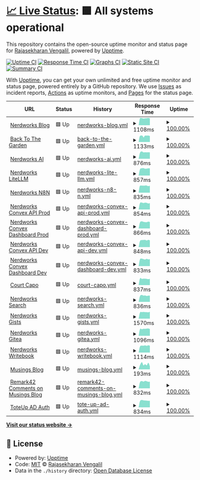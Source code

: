 # [📈 Live Status](https://gh.nerdworks.dev): <!--live status--> **🟩 All systems operational**

This repository contains the open-source uptime monitor and status page for [Rajasekharan Vengalil](https://blogorama.nerdworks.in/), powered by [Upptime](https://github.com/upptime/upptime).

[![Uptime CI](https://github.com/avranju/upptime/workflows/Uptime%20CI/badge.svg)](https://github.com/avranju/upptime/actions?query=workflow%3A%22Uptime+CI%22)
[![Response Time CI](https://github.com/avranju/upptime/workflows/Response%20Time%20CI/badge.svg)](https://github.com/avranju/upptime/actions?query=workflow%3A%22Response+Time+CI%22)
[![Graphs CI](https://github.com/avranju/upptime/workflows/Graphs%20CI/badge.svg)](https://github.com/avranju/upptime/actions?query=workflow%3A%22Graphs+CI%22)
[![Static Site CI](https://github.com/avranju/upptime/workflows/Static%20Site%20CI/badge.svg)](https://github.com/avranju/upptime/actions?query=workflow%3A%22Static+Site+CI%22)
[![Summary CI](https://github.com/avranju/upptime/workflows/Summary%20CI/badge.svg)](https://github.com/avranju/upptime/actions?query=workflow%3A%22Summary+CI%22)

With [Upptime](https://upptime.js.org), you can get your own unlimited and free uptime monitor and status page, powered entirely by a GitHub repository. We use [Issues](https://github.com/avranju/upptime/issues) as incident reports, [Actions](https://github.com/avranju/upptime/actions) as uptime monitors, and [Pages](https://gh.nerdworks.dev) for the status page.

<!--start: status pages-->
<!-- This summary is generated by Upptime (https://github.com/upptime/upptime) -->
<!-- Do not edit this manually, your changes will be overwritten -->
<!-- prettier-ignore -->
| URL | Status | History | Response Time | Uptime |
| --- | ------ | ------- | ------------- | ------ |
| <img alt="" src="https://icons.duckduckgo.com/ip3/blogorama.nerdworks.in.ico" height="13"> [Nerdworks Blog](https://blogorama.nerdworks.in) | 🟩 Up | [nerdworks-blog.yml](https://github.com/avranju/upptime/commits/HEAD/history/nerdworks-blog.yml) | <details><summary><img alt="Response time graph" src="./graphs/nerdworks-blog/response-time-week.png" height="20"> 1108ms</summary><br><a href="https://gh.nerdworks.dev/history/nerdworks-blog"><img alt="Response time 1033" src="https://img.shields.io/endpoint?url=https%3A%2F%2Fraw.githubusercontent.com%2Favranju%2Fupptime%2FHEAD%2Fapi%2Fnerdworks-blog%2Fresponse-time.json"></a><br><a href="https://gh.nerdworks.dev/history/nerdworks-blog"><img alt="24-hour response time 1097" src="https://img.shields.io/endpoint?url=https%3A%2F%2Fraw.githubusercontent.com%2Favranju%2Fupptime%2FHEAD%2Fapi%2Fnerdworks-blog%2Fresponse-time-day.json"></a><br><a href="https://gh.nerdworks.dev/history/nerdworks-blog"><img alt="7-day response time 1108" src="https://img.shields.io/endpoint?url=https%3A%2F%2Fraw.githubusercontent.com%2Favranju%2Fupptime%2FHEAD%2Fapi%2Fnerdworks-blog%2Fresponse-time-week.json"></a><br><a href="https://gh.nerdworks.dev/history/nerdworks-blog"><img alt="30-day response time 1114" src="https://img.shields.io/endpoint?url=https%3A%2F%2Fraw.githubusercontent.com%2Favranju%2Fupptime%2FHEAD%2Fapi%2Fnerdworks-blog%2Fresponse-time-month.json"></a><br><a href="https://gh.nerdworks.dev/history/nerdworks-blog"><img alt="1-year response time 1030" src="https://img.shields.io/endpoint?url=https%3A%2F%2Fraw.githubusercontent.com%2Favranju%2Fupptime%2FHEAD%2Fapi%2Fnerdworks-blog%2Fresponse-time-year.json"></a></details> | <details><summary><a href="https://gh.nerdworks.dev/history/nerdworks-blog">100.00%</a></summary><a href="https://gh.nerdworks.dev/history/nerdworks-blog"><img alt="All-time uptime 100.00%" src="https://img.shields.io/endpoint?url=https%3A%2F%2Fraw.githubusercontent.com%2Favranju%2Fupptime%2FHEAD%2Fapi%2Fnerdworks-blog%2Fuptime.json"></a><br><a href="https://gh.nerdworks.dev/history/nerdworks-blog"><img alt="24-hour uptime 100.00%" src="https://img.shields.io/endpoint?url=https%3A%2F%2Fraw.githubusercontent.com%2Favranju%2Fupptime%2FHEAD%2Fapi%2Fnerdworks-blog%2Fuptime-day.json"></a><br><a href="https://gh.nerdworks.dev/history/nerdworks-blog"><img alt="7-day uptime 100.00%" src="https://img.shields.io/endpoint?url=https%3A%2F%2Fraw.githubusercontent.com%2Favranju%2Fupptime%2FHEAD%2Fapi%2Fnerdworks-blog%2Fuptime-week.json"></a><br><a href="https://gh.nerdworks.dev/history/nerdworks-blog"><img alt="30-day uptime 100.00%" src="https://img.shields.io/endpoint?url=https%3A%2F%2Fraw.githubusercontent.com%2Favranju%2Fupptime%2FHEAD%2Fapi%2Fnerdworks-blog%2Fuptime-month.json"></a><br><a href="https://gh.nerdworks.dev/history/nerdworks-blog"><img alt="1-year uptime 100.00%" src="https://img.shields.io/endpoint?url=https%3A%2F%2Fraw.githubusercontent.com%2Favranju%2Fupptime%2FHEAD%2Fapi%2Fnerdworks-blog%2Fuptime-year.json"></a></details>
| <img alt="" src="https://icons.duckduckgo.com/ip3/backtothegarden.in.ico" height="13"> [Back To The Garden](https://backtothegarden.in) | 🟩 Up | [back-to-the-garden.yml](https://github.com/avranju/upptime/commits/HEAD/history/back-to-the-garden.yml) | <details><summary><img alt="Response time graph" src="./graphs/back-to-the-garden/response-time-week.png" height="20"> 1133ms</summary><br><a href="https://gh.nerdworks.dev/history/back-to-the-garden"><img alt="Response time 1072" src="https://img.shields.io/endpoint?url=https%3A%2F%2Fraw.githubusercontent.com%2Favranju%2Fupptime%2FHEAD%2Fapi%2Fback-to-the-garden%2Fresponse-time.json"></a><br><a href="https://gh.nerdworks.dev/history/back-to-the-garden"><img alt="24-hour response time 1201" src="https://img.shields.io/endpoint?url=https%3A%2F%2Fraw.githubusercontent.com%2Favranju%2Fupptime%2FHEAD%2Fapi%2Fback-to-the-garden%2Fresponse-time-day.json"></a><br><a href="https://gh.nerdworks.dev/history/back-to-the-garden"><img alt="7-day response time 1133" src="https://img.shields.io/endpoint?url=https%3A%2F%2Fraw.githubusercontent.com%2Favranju%2Fupptime%2FHEAD%2Fapi%2Fback-to-the-garden%2Fresponse-time-week.json"></a><br><a href="https://gh.nerdworks.dev/history/back-to-the-garden"><img alt="30-day response time 1133" src="https://img.shields.io/endpoint?url=https%3A%2F%2Fraw.githubusercontent.com%2Favranju%2Fupptime%2FHEAD%2Fapi%2Fback-to-the-garden%2Fresponse-time-month.json"></a><br><a href="https://gh.nerdworks.dev/history/back-to-the-garden"><img alt="1-year response time 1072" src="https://img.shields.io/endpoint?url=https%3A%2F%2Fraw.githubusercontent.com%2Favranju%2Fupptime%2FHEAD%2Fapi%2Fback-to-the-garden%2Fresponse-time-year.json"></a></details> | <details><summary><a href="https://gh.nerdworks.dev/history/back-to-the-garden">100.00%</a></summary><a href="https://gh.nerdworks.dev/history/back-to-the-garden"><img alt="All-time uptime 100.00%" src="https://img.shields.io/endpoint?url=https%3A%2F%2Fraw.githubusercontent.com%2Favranju%2Fupptime%2FHEAD%2Fapi%2Fback-to-the-garden%2Fuptime.json"></a><br><a href="https://gh.nerdworks.dev/history/back-to-the-garden"><img alt="24-hour uptime 100.00%" src="https://img.shields.io/endpoint?url=https%3A%2F%2Fraw.githubusercontent.com%2Favranju%2Fupptime%2FHEAD%2Fapi%2Fback-to-the-garden%2Fuptime-day.json"></a><br><a href="https://gh.nerdworks.dev/history/back-to-the-garden"><img alt="7-day uptime 100.00%" src="https://img.shields.io/endpoint?url=https%3A%2F%2Fraw.githubusercontent.com%2Favranju%2Fupptime%2FHEAD%2Fapi%2Fback-to-the-garden%2Fuptime-week.json"></a><br><a href="https://gh.nerdworks.dev/history/back-to-the-garden"><img alt="30-day uptime 100.00%" src="https://img.shields.io/endpoint?url=https%3A%2F%2Fraw.githubusercontent.com%2Favranju%2Fupptime%2FHEAD%2Fapi%2Fback-to-the-garden%2Fuptime-month.json"></a><br><a href="https://gh.nerdworks.dev/history/back-to-the-garden"><img alt="1-year uptime 100.00%" src="https://img.shields.io/endpoint?url=https%3A%2F%2Fraw.githubusercontent.com%2Favranju%2Fupptime%2FHEAD%2Fapi%2Fback-to-the-garden%2Fuptime-year.json"></a></details>
| <img alt="" src="https://icons.duckduckgo.com/ip3/ai.nerdworks.dev.ico" height="13"> [Nerdworks AI](https://ai.nerdworks.dev) | 🟩 Up | [nerdworks-ai.yml](https://github.com/avranju/upptime/commits/HEAD/history/nerdworks-ai.yml) | <details><summary><img alt="Response time graph" src="./graphs/nerdworks-ai/response-time-week.png" height="20"> 876ms</summary><br><a href="https://gh.nerdworks.dev/history/nerdworks-ai"><img alt="Response time 844" src="https://img.shields.io/endpoint?url=https%3A%2F%2Fraw.githubusercontent.com%2Favranju%2Fupptime%2FHEAD%2Fapi%2Fnerdworks-ai%2Fresponse-time.json"></a><br><a href="https://gh.nerdworks.dev/history/nerdworks-ai"><img alt="24-hour response time 897" src="https://img.shields.io/endpoint?url=https%3A%2F%2Fraw.githubusercontent.com%2Favranju%2Fupptime%2FHEAD%2Fapi%2Fnerdworks-ai%2Fresponse-time-day.json"></a><br><a href="https://gh.nerdworks.dev/history/nerdworks-ai"><img alt="7-day response time 876" src="https://img.shields.io/endpoint?url=https%3A%2F%2Fraw.githubusercontent.com%2Favranju%2Fupptime%2FHEAD%2Fapi%2Fnerdworks-ai%2Fresponse-time-week.json"></a><br><a href="https://gh.nerdworks.dev/history/nerdworks-ai"><img alt="30-day response time 900" src="https://img.shields.io/endpoint?url=https%3A%2F%2Fraw.githubusercontent.com%2Favranju%2Fupptime%2FHEAD%2Fapi%2Fnerdworks-ai%2Fresponse-time-month.json"></a><br><a href="https://gh.nerdworks.dev/history/nerdworks-ai"><img alt="1-year response time 844" src="https://img.shields.io/endpoint?url=https%3A%2F%2Fraw.githubusercontent.com%2Favranju%2Fupptime%2FHEAD%2Fapi%2Fnerdworks-ai%2Fresponse-time-year.json"></a></details> | <details><summary><a href="https://gh.nerdworks.dev/history/nerdworks-ai">100.00%</a></summary><a href="https://gh.nerdworks.dev/history/nerdworks-ai"><img alt="All-time uptime 99.99%" src="https://img.shields.io/endpoint?url=https%3A%2F%2Fraw.githubusercontent.com%2Favranju%2Fupptime%2FHEAD%2Fapi%2Fnerdworks-ai%2Fuptime.json"></a><br><a href="https://gh.nerdworks.dev/history/nerdworks-ai"><img alt="24-hour uptime 100.00%" src="https://img.shields.io/endpoint?url=https%3A%2F%2Fraw.githubusercontent.com%2Favranju%2Fupptime%2FHEAD%2Fapi%2Fnerdworks-ai%2Fuptime-day.json"></a><br><a href="https://gh.nerdworks.dev/history/nerdworks-ai"><img alt="7-day uptime 100.00%" src="https://img.shields.io/endpoint?url=https%3A%2F%2Fraw.githubusercontent.com%2Favranju%2Fupptime%2FHEAD%2Fapi%2Fnerdworks-ai%2Fuptime-week.json"></a><br><a href="https://gh.nerdworks.dev/history/nerdworks-ai"><img alt="30-day uptime 100.00%" src="https://img.shields.io/endpoint?url=https%3A%2F%2Fraw.githubusercontent.com%2Favranju%2Fupptime%2FHEAD%2Fapi%2Fnerdworks-ai%2Fuptime-month.json"></a><br><a href="https://gh.nerdworks.dev/history/nerdworks-ai"><img alt="1-year uptime 99.99%" src="https://img.shields.io/endpoint?url=https%3A%2F%2Fraw.githubusercontent.com%2Favranju%2Fupptime%2FHEAD%2Fapi%2Fnerdworks-ai%2Fuptime-year.json"></a></details>
| <img alt="" src="https://icons.duckduckgo.com/ip3/litellm.nerdworks.dev.ico" height="13"> [Nerdworks LiteLLM](https://litellm.nerdworks.dev) | 🟩 Up | [nerdworks-lite-llm.yml](https://github.com/avranju/upptime/commits/HEAD/history/nerdworks-lite-llm.yml) | <details><summary><img alt="Response time graph" src="./graphs/nerdworks-lite-llm/response-time-week.png" height="20"> 857ms</summary><br><a href="https://gh.nerdworks.dev/history/nerdworks-lite-llm"><img alt="Response time 814" src="https://img.shields.io/endpoint?url=https%3A%2F%2Fraw.githubusercontent.com%2Favranju%2Fupptime%2FHEAD%2Fapi%2Fnerdworks-lite-llm%2Fresponse-time.json"></a><br><a href="https://gh.nerdworks.dev/history/nerdworks-lite-llm"><img alt="24-hour response time 885" src="https://img.shields.io/endpoint?url=https%3A%2F%2Fraw.githubusercontent.com%2Favranju%2Fupptime%2FHEAD%2Fapi%2Fnerdworks-lite-llm%2Fresponse-time-day.json"></a><br><a href="https://gh.nerdworks.dev/history/nerdworks-lite-llm"><img alt="7-day response time 857" src="https://img.shields.io/endpoint?url=https%3A%2F%2Fraw.githubusercontent.com%2Favranju%2Fupptime%2FHEAD%2Fapi%2Fnerdworks-lite-llm%2Fresponse-time-week.json"></a><br><a href="https://gh.nerdworks.dev/history/nerdworks-lite-llm"><img alt="30-day response time 855" src="https://img.shields.io/endpoint?url=https%3A%2F%2Fraw.githubusercontent.com%2Favranju%2Fupptime%2FHEAD%2Fapi%2Fnerdworks-lite-llm%2Fresponse-time-month.json"></a><br><a href="https://gh.nerdworks.dev/history/nerdworks-lite-llm"><img alt="1-year response time 814" src="https://img.shields.io/endpoint?url=https%3A%2F%2Fraw.githubusercontent.com%2Favranju%2Fupptime%2FHEAD%2Fapi%2Fnerdworks-lite-llm%2Fresponse-time-year.json"></a></details> | <details><summary><a href="https://gh.nerdworks.dev/history/nerdworks-lite-llm">100.00%</a></summary><a href="https://gh.nerdworks.dev/history/nerdworks-lite-llm"><img alt="All-time uptime 100.00%" src="https://img.shields.io/endpoint?url=https%3A%2F%2Fraw.githubusercontent.com%2Favranju%2Fupptime%2FHEAD%2Fapi%2Fnerdworks-lite-llm%2Fuptime.json"></a><br><a href="https://gh.nerdworks.dev/history/nerdworks-lite-llm"><img alt="24-hour uptime 100.00%" src="https://img.shields.io/endpoint?url=https%3A%2F%2Fraw.githubusercontent.com%2Favranju%2Fupptime%2FHEAD%2Fapi%2Fnerdworks-lite-llm%2Fuptime-day.json"></a><br><a href="https://gh.nerdworks.dev/history/nerdworks-lite-llm"><img alt="7-day uptime 100.00%" src="https://img.shields.io/endpoint?url=https%3A%2F%2Fraw.githubusercontent.com%2Favranju%2Fupptime%2FHEAD%2Fapi%2Fnerdworks-lite-llm%2Fuptime-week.json"></a><br><a href="https://gh.nerdworks.dev/history/nerdworks-lite-llm"><img alt="30-day uptime 100.00%" src="https://img.shields.io/endpoint?url=https%3A%2F%2Fraw.githubusercontent.com%2Favranju%2Fupptime%2FHEAD%2Fapi%2Fnerdworks-lite-llm%2Fuptime-month.json"></a><br><a href="https://gh.nerdworks.dev/history/nerdworks-lite-llm"><img alt="1-year uptime 100.00%" src="https://img.shields.io/endpoint?url=https%3A%2F%2Fraw.githubusercontent.com%2Favranju%2Fupptime%2FHEAD%2Fapi%2Fnerdworks-lite-llm%2Fuptime-year.json"></a></details>
| <img alt="" src="https://icons.duckduckgo.com/ip3/n8n.nerdworks.dev.ico" height="13"> [Nerdworks N8N](https://n8n.nerdworks.dev) | 🟩 Up | [nerdworks-n8-n.yml](https://github.com/avranju/upptime/commits/HEAD/history/nerdworks-n8-n.yml) | <details><summary><img alt="Response time graph" src="./graphs/nerdworks-n8-n/response-time-week.png" height="20"> 835ms</summary><br><a href="https://gh.nerdworks.dev/history/nerdworks-n8-n"><img alt="Response time 813" src="https://img.shields.io/endpoint?url=https%3A%2F%2Fraw.githubusercontent.com%2Favranju%2Fupptime%2FHEAD%2Fapi%2Fnerdworks-n8-n%2Fresponse-time.json"></a><br><a href="https://gh.nerdworks.dev/history/nerdworks-n8-n"><img alt="24-hour response time 833" src="https://img.shields.io/endpoint?url=https%3A%2F%2Fraw.githubusercontent.com%2Favranju%2Fupptime%2FHEAD%2Fapi%2Fnerdworks-n8-n%2Fresponse-time-day.json"></a><br><a href="https://gh.nerdworks.dev/history/nerdworks-n8-n"><img alt="7-day response time 835" src="https://img.shields.io/endpoint?url=https%3A%2F%2Fraw.githubusercontent.com%2Favranju%2Fupptime%2FHEAD%2Fapi%2Fnerdworks-n8-n%2Fresponse-time-week.json"></a><br><a href="https://gh.nerdworks.dev/history/nerdworks-n8-n"><img alt="30-day response time 855" src="https://img.shields.io/endpoint?url=https%3A%2F%2Fraw.githubusercontent.com%2Favranju%2Fupptime%2FHEAD%2Fapi%2Fnerdworks-n8-n%2Fresponse-time-month.json"></a><br><a href="https://gh.nerdworks.dev/history/nerdworks-n8-n"><img alt="1-year response time 813" src="https://img.shields.io/endpoint?url=https%3A%2F%2Fraw.githubusercontent.com%2Favranju%2Fupptime%2FHEAD%2Fapi%2Fnerdworks-n8-n%2Fresponse-time-year.json"></a></details> | <details><summary><a href="https://gh.nerdworks.dev/history/nerdworks-n8-n">100.00%</a></summary><a href="https://gh.nerdworks.dev/history/nerdworks-n8-n"><img alt="All-time uptime 100.00%" src="https://img.shields.io/endpoint?url=https%3A%2F%2Fraw.githubusercontent.com%2Favranju%2Fupptime%2FHEAD%2Fapi%2Fnerdworks-n8-n%2Fuptime.json"></a><br><a href="https://gh.nerdworks.dev/history/nerdworks-n8-n"><img alt="24-hour uptime 100.00%" src="https://img.shields.io/endpoint?url=https%3A%2F%2Fraw.githubusercontent.com%2Favranju%2Fupptime%2FHEAD%2Fapi%2Fnerdworks-n8-n%2Fuptime-day.json"></a><br><a href="https://gh.nerdworks.dev/history/nerdworks-n8-n"><img alt="7-day uptime 100.00%" src="https://img.shields.io/endpoint?url=https%3A%2F%2Fraw.githubusercontent.com%2Favranju%2Fupptime%2FHEAD%2Fapi%2Fnerdworks-n8-n%2Fuptime-week.json"></a><br><a href="https://gh.nerdworks.dev/history/nerdworks-n8-n"><img alt="30-day uptime 100.00%" src="https://img.shields.io/endpoint?url=https%3A%2F%2Fraw.githubusercontent.com%2Favranju%2Fupptime%2FHEAD%2Fapi%2Fnerdworks-n8-n%2Fuptime-month.json"></a><br><a href="https://gh.nerdworks.dev/history/nerdworks-n8-n"><img alt="1-year uptime 100.00%" src="https://img.shields.io/endpoint?url=https%3A%2F%2Fraw.githubusercontent.com%2Favranju%2Fupptime%2FHEAD%2Fapi%2Fnerdworks-n8-n%2Fuptime-year.json"></a></details>
| <img alt="" src="https://icons.duckduckgo.com/ip3/convex.api.nerdworks.dev.ico" height="13"> [Nerdworks Convex API Prod](https://convex.api.nerdworks.dev) | 🟩 Up | [nerdworks-convex-api-prod.yml](https://github.com/avranju/upptime/commits/HEAD/history/nerdworks-convex-api-prod.yml) | <details><summary><img alt="Response time graph" src="./graphs/nerdworks-convex-api-prod/response-time-week.png" height="20"> 854ms</summary><br><a href="https://gh.nerdworks.dev/history/nerdworks-convex-api-prod"><img alt="Response time 810" src="https://img.shields.io/endpoint?url=https%3A%2F%2Fraw.githubusercontent.com%2Favranju%2Fupptime%2FHEAD%2Fapi%2Fnerdworks-convex-api-prod%2Fresponse-time.json"></a><br><a href="https://gh.nerdworks.dev/history/nerdworks-convex-api-prod"><img alt="24-hour response time 821" src="https://img.shields.io/endpoint?url=https%3A%2F%2Fraw.githubusercontent.com%2Favranju%2Fupptime%2FHEAD%2Fapi%2Fnerdworks-convex-api-prod%2Fresponse-time-day.json"></a><br><a href="https://gh.nerdworks.dev/history/nerdworks-convex-api-prod"><img alt="7-day response time 854" src="https://img.shields.io/endpoint?url=https%3A%2F%2Fraw.githubusercontent.com%2Favranju%2Fupptime%2FHEAD%2Fapi%2Fnerdworks-convex-api-prod%2Fresponse-time-week.json"></a><br><a href="https://gh.nerdworks.dev/history/nerdworks-convex-api-prod"><img alt="30-day response time 857" src="https://img.shields.io/endpoint?url=https%3A%2F%2Fraw.githubusercontent.com%2Favranju%2Fupptime%2FHEAD%2Fapi%2Fnerdworks-convex-api-prod%2Fresponse-time-month.json"></a><br><a href="https://gh.nerdworks.dev/history/nerdworks-convex-api-prod"><img alt="1-year response time 810" src="https://img.shields.io/endpoint?url=https%3A%2F%2Fraw.githubusercontent.com%2Favranju%2Fupptime%2FHEAD%2Fapi%2Fnerdworks-convex-api-prod%2Fresponse-time-year.json"></a></details> | <details><summary><a href="https://gh.nerdworks.dev/history/nerdworks-convex-api-prod">100.00%</a></summary><a href="https://gh.nerdworks.dev/history/nerdworks-convex-api-prod"><img alt="All-time uptime 99.94%" src="https://img.shields.io/endpoint?url=https%3A%2F%2Fraw.githubusercontent.com%2Favranju%2Fupptime%2FHEAD%2Fapi%2Fnerdworks-convex-api-prod%2Fuptime.json"></a><br><a href="https://gh.nerdworks.dev/history/nerdworks-convex-api-prod"><img alt="24-hour uptime 100.00%" src="https://img.shields.io/endpoint?url=https%3A%2F%2Fraw.githubusercontent.com%2Favranju%2Fupptime%2FHEAD%2Fapi%2Fnerdworks-convex-api-prod%2Fuptime-day.json"></a><br><a href="https://gh.nerdworks.dev/history/nerdworks-convex-api-prod"><img alt="7-day uptime 100.00%" src="https://img.shields.io/endpoint?url=https%3A%2F%2Fraw.githubusercontent.com%2Favranju%2Fupptime%2FHEAD%2Fapi%2Fnerdworks-convex-api-prod%2Fuptime-week.json"></a><br><a href="https://gh.nerdworks.dev/history/nerdworks-convex-api-prod"><img alt="30-day uptime 99.82%" src="https://img.shields.io/endpoint?url=https%3A%2F%2Fraw.githubusercontent.com%2Favranju%2Fupptime%2FHEAD%2Fapi%2Fnerdworks-convex-api-prod%2Fuptime-month.json"></a><br><a href="https://gh.nerdworks.dev/history/nerdworks-convex-api-prod"><img alt="1-year uptime 99.94%" src="https://img.shields.io/endpoint?url=https%3A%2F%2Fraw.githubusercontent.com%2Favranju%2Fupptime%2FHEAD%2Fapi%2Fnerdworks-convex-api-prod%2Fuptime-year.json"></a></details>
| <img alt="" src="https://icons.duckduckgo.com/ip3/convex.dashboard.nerdworks.dev.ico" height="13"> [Nerdworks Convex Dashboard Prod](https://convex.dashboard.nerdworks.dev) | 🟩 Up | [nerdworks-convex-dashboard-prod.yml](https://github.com/avranju/upptime/commits/HEAD/history/nerdworks-convex-dashboard-prod.yml) | <details><summary><img alt="Response time graph" src="./graphs/nerdworks-convex-dashboard-prod/response-time-week.png" height="20"> 866ms</summary><br><a href="https://gh.nerdworks.dev/history/nerdworks-convex-dashboard-prod"><img alt="Response time 813" src="https://img.shields.io/endpoint?url=https%3A%2F%2Fraw.githubusercontent.com%2Favranju%2Fupptime%2FHEAD%2Fapi%2Fnerdworks-convex-dashboard-prod%2Fresponse-time.json"></a><br><a href="https://gh.nerdworks.dev/history/nerdworks-convex-dashboard-prod"><img alt="24-hour response time 832" src="https://img.shields.io/endpoint?url=https%3A%2F%2Fraw.githubusercontent.com%2Favranju%2Fupptime%2FHEAD%2Fapi%2Fnerdworks-convex-dashboard-prod%2Fresponse-time-day.json"></a><br><a href="https://gh.nerdworks.dev/history/nerdworks-convex-dashboard-prod"><img alt="7-day response time 866" src="https://img.shields.io/endpoint?url=https%3A%2F%2Fraw.githubusercontent.com%2Favranju%2Fupptime%2FHEAD%2Fapi%2Fnerdworks-convex-dashboard-prod%2Fresponse-time-week.json"></a><br><a href="https://gh.nerdworks.dev/history/nerdworks-convex-dashboard-prod"><img alt="30-day response time 852" src="https://img.shields.io/endpoint?url=https%3A%2F%2Fraw.githubusercontent.com%2Favranju%2Fupptime%2FHEAD%2Fapi%2Fnerdworks-convex-dashboard-prod%2Fresponse-time-month.json"></a><br><a href="https://gh.nerdworks.dev/history/nerdworks-convex-dashboard-prod"><img alt="1-year response time 813" src="https://img.shields.io/endpoint?url=https%3A%2F%2Fraw.githubusercontent.com%2Favranju%2Fupptime%2FHEAD%2Fapi%2Fnerdworks-convex-dashboard-prod%2Fresponse-time-year.json"></a></details> | <details><summary><a href="https://gh.nerdworks.dev/history/nerdworks-convex-dashboard-prod">100.00%</a></summary><a href="https://gh.nerdworks.dev/history/nerdworks-convex-dashboard-prod"><img alt="All-time uptime 99.94%" src="https://img.shields.io/endpoint?url=https%3A%2F%2Fraw.githubusercontent.com%2Favranju%2Fupptime%2FHEAD%2Fapi%2Fnerdworks-convex-dashboard-prod%2Fuptime.json"></a><br><a href="https://gh.nerdworks.dev/history/nerdworks-convex-dashboard-prod"><img alt="24-hour uptime 100.00%" src="https://img.shields.io/endpoint?url=https%3A%2F%2Fraw.githubusercontent.com%2Favranju%2Fupptime%2FHEAD%2Fapi%2Fnerdworks-convex-dashboard-prod%2Fuptime-day.json"></a><br><a href="https://gh.nerdworks.dev/history/nerdworks-convex-dashboard-prod"><img alt="7-day uptime 100.00%" src="https://img.shields.io/endpoint?url=https%3A%2F%2Fraw.githubusercontent.com%2Favranju%2Fupptime%2FHEAD%2Fapi%2Fnerdworks-convex-dashboard-prod%2Fuptime-week.json"></a><br><a href="https://gh.nerdworks.dev/history/nerdworks-convex-dashboard-prod"><img alt="30-day uptime 99.82%" src="https://img.shields.io/endpoint?url=https%3A%2F%2Fraw.githubusercontent.com%2Favranju%2Fupptime%2FHEAD%2Fapi%2Fnerdworks-convex-dashboard-prod%2Fuptime-month.json"></a><br><a href="https://gh.nerdworks.dev/history/nerdworks-convex-dashboard-prod"><img alt="1-year uptime 99.94%" src="https://img.shields.io/endpoint?url=https%3A%2F%2Fraw.githubusercontent.com%2Favranju%2Fupptime%2FHEAD%2Fapi%2Fnerdworks-convex-dashboard-prod%2Fuptime-year.json"></a></details>
| <img alt="" src="https://icons.duckduckgo.com/ip3/dev.convex.api.nerdworks.dev.ico" height="13"> [Nerdworks Convex API Dev](https://dev.convex.api.nerdworks.dev) | 🟩 Up | [nerdworks-convex-api-dev.yml](https://github.com/avranju/upptime/commits/HEAD/history/nerdworks-convex-api-dev.yml) | <details><summary><img alt="Response time graph" src="./graphs/nerdworks-convex-api-dev/response-time-week.png" height="20"> 848ms</summary><br><a href="https://gh.nerdworks.dev/history/nerdworks-convex-api-dev"><img alt="Response time 806" src="https://img.shields.io/endpoint?url=https%3A%2F%2Fraw.githubusercontent.com%2Favranju%2Fupptime%2FHEAD%2Fapi%2Fnerdworks-convex-api-dev%2Fresponse-time.json"></a><br><a href="https://gh.nerdworks.dev/history/nerdworks-convex-api-dev"><img alt="24-hour response time 933" src="https://img.shields.io/endpoint?url=https%3A%2F%2Fraw.githubusercontent.com%2Favranju%2Fupptime%2FHEAD%2Fapi%2Fnerdworks-convex-api-dev%2Fresponse-time-day.json"></a><br><a href="https://gh.nerdworks.dev/history/nerdworks-convex-api-dev"><img alt="7-day response time 848" src="https://img.shields.io/endpoint?url=https%3A%2F%2Fraw.githubusercontent.com%2Favranju%2Fupptime%2FHEAD%2Fapi%2Fnerdworks-convex-api-dev%2Fresponse-time-week.json"></a><br><a href="https://gh.nerdworks.dev/history/nerdworks-convex-api-dev"><img alt="30-day response time 848" src="https://img.shields.io/endpoint?url=https%3A%2F%2Fraw.githubusercontent.com%2Favranju%2Fupptime%2FHEAD%2Fapi%2Fnerdworks-convex-api-dev%2Fresponse-time-month.json"></a><br><a href="https://gh.nerdworks.dev/history/nerdworks-convex-api-dev"><img alt="1-year response time 806" src="https://img.shields.io/endpoint?url=https%3A%2F%2Fraw.githubusercontent.com%2Favranju%2Fupptime%2FHEAD%2Fapi%2Fnerdworks-convex-api-dev%2Fresponse-time-year.json"></a></details> | <details><summary><a href="https://gh.nerdworks.dev/history/nerdworks-convex-api-dev">100.00%</a></summary><a href="https://gh.nerdworks.dev/history/nerdworks-convex-api-dev"><img alt="All-time uptime 99.93%" src="https://img.shields.io/endpoint?url=https%3A%2F%2Fraw.githubusercontent.com%2Favranju%2Fupptime%2FHEAD%2Fapi%2Fnerdworks-convex-api-dev%2Fuptime.json"></a><br><a href="https://gh.nerdworks.dev/history/nerdworks-convex-api-dev"><img alt="24-hour uptime 100.00%" src="https://img.shields.io/endpoint?url=https%3A%2F%2Fraw.githubusercontent.com%2Favranju%2Fupptime%2FHEAD%2Fapi%2Fnerdworks-convex-api-dev%2Fuptime-day.json"></a><br><a href="https://gh.nerdworks.dev/history/nerdworks-convex-api-dev"><img alt="7-day uptime 100.00%" src="https://img.shields.io/endpoint?url=https%3A%2F%2Fraw.githubusercontent.com%2Favranju%2Fupptime%2FHEAD%2Fapi%2Fnerdworks-convex-api-dev%2Fuptime-week.json"></a><br><a href="https://gh.nerdworks.dev/history/nerdworks-convex-api-dev"><img alt="30-day uptime 99.82%" src="https://img.shields.io/endpoint?url=https%3A%2F%2Fraw.githubusercontent.com%2Favranju%2Fupptime%2FHEAD%2Fapi%2Fnerdworks-convex-api-dev%2Fuptime-month.json"></a><br><a href="https://gh.nerdworks.dev/history/nerdworks-convex-api-dev"><img alt="1-year uptime 99.93%" src="https://img.shields.io/endpoint?url=https%3A%2F%2Fraw.githubusercontent.com%2Favranju%2Fupptime%2FHEAD%2Fapi%2Fnerdworks-convex-api-dev%2Fuptime-year.json"></a></details>
| <img alt="" src="https://icons.duckduckgo.com/ip3/dev.convex.dashboard.nerdworks.dev.ico" height="13"> [Nerdworks Convex Dashboard Dev](https://dev.convex.dashboard.nerdworks.dev) | 🟩 Up | [nerdworks-convex-dashboard-dev.yml](https://github.com/avranju/upptime/commits/HEAD/history/nerdworks-convex-dashboard-dev.yml) | <details><summary><img alt="Response time graph" src="./graphs/nerdworks-convex-dashboard-dev/response-time-week.png" height="20"> 833ms</summary><br><a href="https://gh.nerdworks.dev/history/nerdworks-convex-dashboard-dev"><img alt="Response time 810" src="https://img.shields.io/endpoint?url=https%3A%2F%2Fraw.githubusercontent.com%2Favranju%2Fupptime%2FHEAD%2Fapi%2Fnerdworks-convex-dashboard-dev%2Fresponse-time.json"></a><br><a href="https://gh.nerdworks.dev/history/nerdworks-convex-dashboard-dev"><img alt="24-hour response time 815" src="https://img.shields.io/endpoint?url=https%3A%2F%2Fraw.githubusercontent.com%2Favranju%2Fupptime%2FHEAD%2Fapi%2Fnerdworks-convex-dashboard-dev%2Fresponse-time-day.json"></a><br><a href="https://gh.nerdworks.dev/history/nerdworks-convex-dashboard-dev"><img alt="7-day response time 833" src="https://img.shields.io/endpoint?url=https%3A%2F%2Fraw.githubusercontent.com%2Favranju%2Fupptime%2FHEAD%2Fapi%2Fnerdworks-convex-dashboard-dev%2Fresponse-time-week.json"></a><br><a href="https://gh.nerdworks.dev/history/nerdworks-convex-dashboard-dev"><img alt="30-day response time 844" src="https://img.shields.io/endpoint?url=https%3A%2F%2Fraw.githubusercontent.com%2Favranju%2Fupptime%2FHEAD%2Fapi%2Fnerdworks-convex-dashboard-dev%2Fresponse-time-month.json"></a><br><a href="https://gh.nerdworks.dev/history/nerdworks-convex-dashboard-dev"><img alt="1-year response time 810" src="https://img.shields.io/endpoint?url=https%3A%2F%2Fraw.githubusercontent.com%2Favranju%2Fupptime%2FHEAD%2Fapi%2Fnerdworks-convex-dashboard-dev%2Fresponse-time-year.json"></a></details> | <details><summary><a href="https://gh.nerdworks.dev/history/nerdworks-convex-dashboard-dev">100.00%</a></summary><a href="https://gh.nerdworks.dev/history/nerdworks-convex-dashboard-dev"><img alt="All-time uptime 99.93%" src="https://img.shields.io/endpoint?url=https%3A%2F%2Fraw.githubusercontent.com%2Favranju%2Fupptime%2FHEAD%2Fapi%2Fnerdworks-convex-dashboard-dev%2Fuptime.json"></a><br><a href="https://gh.nerdworks.dev/history/nerdworks-convex-dashboard-dev"><img alt="24-hour uptime 100.00%" src="https://img.shields.io/endpoint?url=https%3A%2F%2Fraw.githubusercontent.com%2Favranju%2Fupptime%2FHEAD%2Fapi%2Fnerdworks-convex-dashboard-dev%2Fuptime-day.json"></a><br><a href="https://gh.nerdworks.dev/history/nerdworks-convex-dashboard-dev"><img alt="7-day uptime 100.00%" src="https://img.shields.io/endpoint?url=https%3A%2F%2Fraw.githubusercontent.com%2Favranju%2Fupptime%2FHEAD%2Fapi%2Fnerdworks-convex-dashboard-dev%2Fuptime-week.json"></a><br><a href="https://gh.nerdworks.dev/history/nerdworks-convex-dashboard-dev"><img alt="30-day uptime 99.82%" src="https://img.shields.io/endpoint?url=https%3A%2F%2Fraw.githubusercontent.com%2Favranju%2Fupptime%2FHEAD%2Fapi%2Fnerdworks-convex-dashboard-dev%2Fuptime-month.json"></a><br><a href="https://gh.nerdworks.dev/history/nerdworks-convex-dashboard-dev"><img alt="1-year uptime 99.93%" src="https://img.shields.io/endpoint?url=https%3A%2F%2Fraw.githubusercontent.com%2Favranju%2Fupptime%2FHEAD%2Fapi%2Fnerdworks-convex-dashboard-dev%2Fuptime-year.json"></a></details>
| <img alt="" src="https://icons.duckduckgo.com/ip3/courtcapo.nerdworks.dev.ico" height="13"> [Court Capo](https://courtcapo.nerdworks.dev) | 🟩 Up | [court-capo.yml](https://github.com/avranju/upptime/commits/HEAD/history/court-capo.yml) | <details><summary><img alt="Response time graph" src="./graphs/court-capo/response-time-week.png" height="20"> 837ms</summary><br><a href="https://gh.nerdworks.dev/history/court-capo"><img alt="Response time 801" src="https://img.shields.io/endpoint?url=https%3A%2F%2Fraw.githubusercontent.com%2Favranju%2Fupptime%2FHEAD%2Fapi%2Fcourt-capo%2Fresponse-time.json"></a><br><a href="https://gh.nerdworks.dev/history/court-capo"><img alt="24-hour response time 904" src="https://img.shields.io/endpoint?url=https%3A%2F%2Fraw.githubusercontent.com%2Favranju%2Fupptime%2FHEAD%2Fapi%2Fcourt-capo%2Fresponse-time-day.json"></a><br><a href="https://gh.nerdworks.dev/history/court-capo"><img alt="7-day response time 837" src="https://img.shields.io/endpoint?url=https%3A%2F%2Fraw.githubusercontent.com%2Favranju%2Fupptime%2FHEAD%2Fapi%2Fcourt-capo%2Fresponse-time-week.json"></a><br><a href="https://gh.nerdworks.dev/history/court-capo"><img alt="30-day response time 837" src="https://img.shields.io/endpoint?url=https%3A%2F%2Fraw.githubusercontent.com%2Favranju%2Fupptime%2FHEAD%2Fapi%2Fcourt-capo%2Fresponse-time-month.json"></a><br><a href="https://gh.nerdworks.dev/history/court-capo"><img alt="1-year response time 801" src="https://img.shields.io/endpoint?url=https%3A%2F%2Fraw.githubusercontent.com%2Favranju%2Fupptime%2FHEAD%2Fapi%2Fcourt-capo%2Fresponse-time-year.json"></a></details> | <details><summary><a href="https://gh.nerdworks.dev/history/court-capo">100.00%</a></summary><a href="https://gh.nerdworks.dev/history/court-capo"><img alt="All-time uptime 100.00%" src="https://img.shields.io/endpoint?url=https%3A%2F%2Fraw.githubusercontent.com%2Favranju%2Fupptime%2FHEAD%2Fapi%2Fcourt-capo%2Fuptime.json"></a><br><a href="https://gh.nerdworks.dev/history/court-capo"><img alt="24-hour uptime 100.00%" src="https://img.shields.io/endpoint?url=https%3A%2F%2Fraw.githubusercontent.com%2Favranju%2Fupptime%2FHEAD%2Fapi%2Fcourt-capo%2Fuptime-day.json"></a><br><a href="https://gh.nerdworks.dev/history/court-capo"><img alt="7-day uptime 100.00%" src="https://img.shields.io/endpoint?url=https%3A%2F%2Fraw.githubusercontent.com%2Favranju%2Fupptime%2FHEAD%2Fapi%2Fcourt-capo%2Fuptime-week.json"></a><br><a href="https://gh.nerdworks.dev/history/court-capo"><img alt="30-day uptime 100.00%" src="https://img.shields.io/endpoint?url=https%3A%2F%2Fraw.githubusercontent.com%2Favranju%2Fupptime%2FHEAD%2Fapi%2Fcourt-capo%2Fuptime-month.json"></a><br><a href="https://gh.nerdworks.dev/history/court-capo"><img alt="1-year uptime 100.00%" src="https://img.shields.io/endpoint?url=https%3A%2F%2Fraw.githubusercontent.com%2Favranju%2Fupptime%2FHEAD%2Fapi%2Fcourt-capo%2Fuptime-year.json"></a></details>
| <img alt="" src="https://icons.duckduckgo.com/ip3/search.nerdworks.dev.ico" height="13"> [Nerdworks Search](https://search.nerdworks.dev) | 🟩 Up | [nerdworks-search.yml](https://github.com/avranju/upptime/commits/HEAD/history/nerdworks-search.yml) | <details><summary><img alt="Response time graph" src="./graphs/nerdworks-search/response-time-week.png" height="20"> 836ms</summary><br><a href="https://gh.nerdworks.dev/history/nerdworks-search"><img alt="Response time 793" src="https://img.shields.io/endpoint?url=https%3A%2F%2Fraw.githubusercontent.com%2Favranju%2Fupptime%2FHEAD%2Fapi%2Fnerdworks-search%2Fresponse-time.json"></a><br><a href="https://gh.nerdworks.dev/history/nerdworks-search"><img alt="24-hour response time 842" src="https://img.shields.io/endpoint?url=https%3A%2F%2Fraw.githubusercontent.com%2Favranju%2Fupptime%2FHEAD%2Fapi%2Fnerdworks-search%2Fresponse-time-day.json"></a><br><a href="https://gh.nerdworks.dev/history/nerdworks-search"><img alt="7-day response time 836" src="https://img.shields.io/endpoint?url=https%3A%2F%2Fraw.githubusercontent.com%2Favranju%2Fupptime%2FHEAD%2Fapi%2Fnerdworks-search%2Fresponse-time-week.json"></a><br><a href="https://gh.nerdworks.dev/history/nerdworks-search"><img alt="30-day response time 851" src="https://img.shields.io/endpoint?url=https%3A%2F%2Fraw.githubusercontent.com%2Favranju%2Fupptime%2FHEAD%2Fapi%2Fnerdworks-search%2Fresponse-time-month.json"></a><br><a href="https://gh.nerdworks.dev/history/nerdworks-search"><img alt="1-year response time 793" src="https://img.shields.io/endpoint?url=https%3A%2F%2Fraw.githubusercontent.com%2Favranju%2Fupptime%2FHEAD%2Fapi%2Fnerdworks-search%2Fresponse-time-year.json"></a></details> | <details><summary><a href="https://gh.nerdworks.dev/history/nerdworks-search">100.00%</a></summary><a href="https://gh.nerdworks.dev/history/nerdworks-search"><img alt="All-time uptime 99.99%" src="https://img.shields.io/endpoint?url=https%3A%2F%2Fraw.githubusercontent.com%2Favranju%2Fupptime%2FHEAD%2Fapi%2Fnerdworks-search%2Fuptime.json"></a><br><a href="https://gh.nerdworks.dev/history/nerdworks-search"><img alt="24-hour uptime 100.00%" src="https://img.shields.io/endpoint?url=https%3A%2F%2Fraw.githubusercontent.com%2Favranju%2Fupptime%2FHEAD%2Fapi%2Fnerdworks-search%2Fuptime-day.json"></a><br><a href="https://gh.nerdworks.dev/history/nerdworks-search"><img alt="7-day uptime 100.00%" src="https://img.shields.io/endpoint?url=https%3A%2F%2Fraw.githubusercontent.com%2Favranju%2Fupptime%2FHEAD%2Fapi%2Fnerdworks-search%2Fuptime-week.json"></a><br><a href="https://gh.nerdworks.dev/history/nerdworks-search"><img alt="30-day uptime 100.00%" src="https://img.shields.io/endpoint?url=https%3A%2F%2Fraw.githubusercontent.com%2Favranju%2Fupptime%2FHEAD%2Fapi%2Fnerdworks-search%2Fuptime-month.json"></a><br><a href="https://gh.nerdworks.dev/history/nerdworks-search"><img alt="1-year uptime 99.99%" src="https://img.shields.io/endpoint?url=https%3A%2F%2Fraw.githubusercontent.com%2Favranju%2Fupptime%2FHEAD%2Fapi%2Fnerdworks-search%2Fuptime-year.json"></a></details>
| <img alt="" src="https://icons.duckduckgo.com/ip3/gist.nerdworks.dev.ico" height="13"> [Nerdworks Gists](https://gist.nerdworks.dev/) | 🟩 Up | [nerdworks-gists.yml](https://github.com/avranju/upptime/commits/HEAD/history/nerdworks-gists.yml) | <details><summary><img alt="Response time graph" src="./graphs/nerdworks-gists/response-time-week.png" height="20"> 1570ms</summary><br><a href="https://gh.nerdworks.dev/history/nerdworks-gists"><img alt="Response time 1487" src="https://img.shields.io/endpoint?url=https%3A%2F%2Fraw.githubusercontent.com%2Favranju%2Fupptime%2FHEAD%2Fapi%2Fnerdworks-gists%2Fresponse-time.json"></a><br><a href="https://gh.nerdworks.dev/history/nerdworks-gists"><img alt="24-hour response time 1605" src="https://img.shields.io/endpoint?url=https%3A%2F%2Fraw.githubusercontent.com%2Favranju%2Fupptime%2FHEAD%2Fapi%2Fnerdworks-gists%2Fresponse-time-day.json"></a><br><a href="https://gh.nerdworks.dev/history/nerdworks-gists"><img alt="7-day response time 1570" src="https://img.shields.io/endpoint?url=https%3A%2F%2Fraw.githubusercontent.com%2Favranju%2Fupptime%2FHEAD%2Fapi%2Fnerdworks-gists%2Fresponse-time-week.json"></a><br><a href="https://gh.nerdworks.dev/history/nerdworks-gists"><img alt="30-day response time 1582" src="https://img.shields.io/endpoint?url=https%3A%2F%2Fraw.githubusercontent.com%2Favranju%2Fupptime%2FHEAD%2Fapi%2Fnerdworks-gists%2Fresponse-time-month.json"></a><br><a href="https://gh.nerdworks.dev/history/nerdworks-gists"><img alt="1-year response time 1487" src="https://img.shields.io/endpoint?url=https%3A%2F%2Fraw.githubusercontent.com%2Favranju%2Fupptime%2FHEAD%2Fapi%2Fnerdworks-gists%2Fresponse-time-year.json"></a></details> | <details><summary><a href="https://gh.nerdworks.dev/history/nerdworks-gists">100.00%</a></summary><a href="https://gh.nerdworks.dev/history/nerdworks-gists"><img alt="All-time uptime 100.00%" src="https://img.shields.io/endpoint?url=https%3A%2F%2Fraw.githubusercontent.com%2Favranju%2Fupptime%2FHEAD%2Fapi%2Fnerdworks-gists%2Fuptime.json"></a><br><a href="https://gh.nerdworks.dev/history/nerdworks-gists"><img alt="24-hour uptime 100.00%" src="https://img.shields.io/endpoint?url=https%3A%2F%2Fraw.githubusercontent.com%2Favranju%2Fupptime%2FHEAD%2Fapi%2Fnerdworks-gists%2Fuptime-day.json"></a><br><a href="https://gh.nerdworks.dev/history/nerdworks-gists"><img alt="7-day uptime 100.00%" src="https://img.shields.io/endpoint?url=https%3A%2F%2Fraw.githubusercontent.com%2Favranju%2Fupptime%2FHEAD%2Fapi%2Fnerdworks-gists%2Fuptime-week.json"></a><br><a href="https://gh.nerdworks.dev/history/nerdworks-gists"><img alt="30-day uptime 100.00%" src="https://img.shields.io/endpoint?url=https%3A%2F%2Fraw.githubusercontent.com%2Favranju%2Fupptime%2FHEAD%2Fapi%2Fnerdworks-gists%2Fuptime-month.json"></a><br><a href="https://gh.nerdworks.dev/history/nerdworks-gists"><img alt="1-year uptime 100.00%" src="https://img.shields.io/endpoint?url=https%3A%2F%2Fraw.githubusercontent.com%2Favranju%2Fupptime%2FHEAD%2Fapi%2Fnerdworks-gists%2Fuptime-year.json"></a></details>
| <img alt="" src="https://icons.duckduckgo.com/ip3/git.nerdworks.dev.ico" height="13"> [Nerdworks Gitea](https://git.nerdworks.dev/) | 🟩 Up | [nerdworks-gitea.yml](https://github.com/avranju/upptime/commits/HEAD/history/nerdworks-gitea.yml) | <details><summary><img alt="Response time graph" src="./graphs/nerdworks-gitea/response-time-week.png" height="20"> 1096ms</summary><br><a href="https://gh.nerdworks.dev/history/nerdworks-gitea"><img alt="Response time 1033" src="https://img.shields.io/endpoint?url=https%3A%2F%2Fraw.githubusercontent.com%2Favranju%2Fupptime%2FHEAD%2Fapi%2Fnerdworks-gitea%2Fresponse-time.json"></a><br><a href="https://gh.nerdworks.dev/history/nerdworks-gitea"><img alt="24-hour response time 1015" src="https://img.shields.io/endpoint?url=https%3A%2F%2Fraw.githubusercontent.com%2Favranju%2Fupptime%2FHEAD%2Fapi%2Fnerdworks-gitea%2Fresponse-time-day.json"></a><br><a href="https://gh.nerdworks.dev/history/nerdworks-gitea"><img alt="7-day response time 1096" src="https://img.shields.io/endpoint?url=https%3A%2F%2Fraw.githubusercontent.com%2Favranju%2Fupptime%2FHEAD%2Fapi%2Fnerdworks-gitea%2Fresponse-time-week.json"></a><br><a href="https://gh.nerdworks.dev/history/nerdworks-gitea"><img alt="30-day response time 1081" src="https://img.shields.io/endpoint?url=https%3A%2F%2Fraw.githubusercontent.com%2Favranju%2Fupptime%2FHEAD%2Fapi%2Fnerdworks-gitea%2Fresponse-time-month.json"></a><br><a href="https://gh.nerdworks.dev/history/nerdworks-gitea"><img alt="1-year response time 1033" src="https://img.shields.io/endpoint?url=https%3A%2F%2Fraw.githubusercontent.com%2Favranju%2Fupptime%2FHEAD%2Fapi%2Fnerdworks-gitea%2Fresponse-time-year.json"></a></details> | <details><summary><a href="https://gh.nerdworks.dev/history/nerdworks-gitea">100.00%</a></summary><a href="https://gh.nerdworks.dev/history/nerdworks-gitea"><img alt="All-time uptime 100.00%" src="https://img.shields.io/endpoint?url=https%3A%2F%2Fraw.githubusercontent.com%2Favranju%2Fupptime%2FHEAD%2Fapi%2Fnerdworks-gitea%2Fuptime.json"></a><br><a href="https://gh.nerdworks.dev/history/nerdworks-gitea"><img alt="24-hour uptime 100.00%" src="https://img.shields.io/endpoint?url=https%3A%2F%2Fraw.githubusercontent.com%2Favranju%2Fupptime%2FHEAD%2Fapi%2Fnerdworks-gitea%2Fuptime-day.json"></a><br><a href="https://gh.nerdworks.dev/history/nerdworks-gitea"><img alt="7-day uptime 100.00%" src="https://img.shields.io/endpoint?url=https%3A%2F%2Fraw.githubusercontent.com%2Favranju%2Fupptime%2FHEAD%2Fapi%2Fnerdworks-gitea%2Fuptime-week.json"></a><br><a href="https://gh.nerdworks.dev/history/nerdworks-gitea"><img alt="30-day uptime 100.00%" src="https://img.shields.io/endpoint?url=https%3A%2F%2Fraw.githubusercontent.com%2Favranju%2Fupptime%2FHEAD%2Fapi%2Fnerdworks-gitea%2Fuptime-month.json"></a><br><a href="https://gh.nerdworks.dev/history/nerdworks-gitea"><img alt="1-year uptime 100.00%" src="https://img.shields.io/endpoint?url=https%3A%2F%2Fraw.githubusercontent.com%2Favranju%2Fupptime%2FHEAD%2Fapi%2Fnerdworks-gitea%2Fuptime-year.json"></a></details>
| <img alt="" src="https://icons.duckduckgo.com/ip3/writebook.nerdworks.dev.ico" height="13"> [Nerdworks Writebook](https://writebook.nerdworks.dev) | 🟩 Up | [nerdworks-writebook.yml](https://github.com/avranju/upptime/commits/HEAD/history/nerdworks-writebook.yml) | <details><summary><img alt="Response time graph" src="./graphs/nerdworks-writebook/response-time-week.png" height="20"> 1114ms</summary><br><a href="https://gh.nerdworks.dev/history/nerdworks-writebook"><img alt="Response time 1080" src="https://img.shields.io/endpoint?url=https%3A%2F%2Fraw.githubusercontent.com%2Favranju%2Fupptime%2FHEAD%2Fapi%2Fnerdworks-writebook%2Fresponse-time.json"></a><br><a href="https://gh.nerdworks.dev/history/nerdworks-writebook"><img alt="24-hour response time 1133" src="https://img.shields.io/endpoint?url=https%3A%2F%2Fraw.githubusercontent.com%2Favranju%2Fupptime%2FHEAD%2Fapi%2Fnerdworks-writebook%2Fresponse-time-day.json"></a><br><a href="https://gh.nerdworks.dev/history/nerdworks-writebook"><img alt="7-day response time 1114" src="https://img.shields.io/endpoint?url=https%3A%2F%2Fraw.githubusercontent.com%2Favranju%2Fupptime%2FHEAD%2Fapi%2Fnerdworks-writebook%2Fresponse-time-week.json"></a><br><a href="https://gh.nerdworks.dev/history/nerdworks-writebook"><img alt="30-day response time 1193" src="https://img.shields.io/endpoint?url=https%3A%2F%2Fraw.githubusercontent.com%2Favranju%2Fupptime%2FHEAD%2Fapi%2Fnerdworks-writebook%2Fresponse-time-month.json"></a><br><a href="https://gh.nerdworks.dev/history/nerdworks-writebook"><img alt="1-year response time 1080" src="https://img.shields.io/endpoint?url=https%3A%2F%2Fraw.githubusercontent.com%2Favranju%2Fupptime%2FHEAD%2Fapi%2Fnerdworks-writebook%2Fresponse-time-year.json"></a></details> | <details><summary><a href="https://gh.nerdworks.dev/history/nerdworks-writebook">100.00%</a></summary><a href="https://gh.nerdworks.dev/history/nerdworks-writebook"><img alt="All-time uptime 99.99%" src="https://img.shields.io/endpoint?url=https%3A%2F%2Fraw.githubusercontent.com%2Favranju%2Fupptime%2FHEAD%2Fapi%2Fnerdworks-writebook%2Fuptime.json"></a><br><a href="https://gh.nerdworks.dev/history/nerdworks-writebook"><img alt="24-hour uptime 100.00%" src="https://img.shields.io/endpoint?url=https%3A%2F%2Fraw.githubusercontent.com%2Favranju%2Fupptime%2FHEAD%2Fapi%2Fnerdworks-writebook%2Fuptime-day.json"></a><br><a href="https://gh.nerdworks.dev/history/nerdworks-writebook"><img alt="7-day uptime 100.00%" src="https://img.shields.io/endpoint?url=https%3A%2F%2Fraw.githubusercontent.com%2Favranju%2Fupptime%2FHEAD%2Fapi%2Fnerdworks-writebook%2Fuptime-week.json"></a><br><a href="https://gh.nerdworks.dev/history/nerdworks-writebook"><img alt="30-day uptime 100.00%" src="https://img.shields.io/endpoint?url=https%3A%2F%2Fraw.githubusercontent.com%2Favranju%2Fupptime%2FHEAD%2Fapi%2Fnerdworks-writebook%2Fuptime-month.json"></a><br><a href="https://gh.nerdworks.dev/history/nerdworks-writebook"><img alt="1-year uptime 99.99%" src="https://img.shields.io/endpoint?url=https%3A%2F%2Fraw.githubusercontent.com%2Favranju%2Fupptime%2FHEAD%2Fapi%2Fnerdworks-writebook%2Fuptime-year.json"></a></details>
| <img alt="" src="https://icons.duckduckgo.com/ip3/musings.nerdworks.dev.ico" height="13"> [Musings Blog](https://musings.nerdworks.dev/) | 🟩 Up | [musings-blog.yml](https://github.com/avranju/upptime/commits/HEAD/history/musings-blog.yml) | <details><summary><img alt="Response time graph" src="./graphs/musings-blog/response-time-week.png" height="20"> 193ms</summary><br><a href="https://gh.nerdworks.dev/history/musings-blog"><img alt="Response time 256" src="https://img.shields.io/endpoint?url=https%3A%2F%2Fraw.githubusercontent.com%2Favranju%2Fupptime%2FHEAD%2Fapi%2Fmusings-blog%2Fresponse-time.json"></a><br><a href="https://gh.nerdworks.dev/history/musings-blog"><img alt="24-hour response time 181" src="https://img.shields.io/endpoint?url=https%3A%2F%2Fraw.githubusercontent.com%2Favranju%2Fupptime%2FHEAD%2Fapi%2Fmusings-blog%2Fresponse-time-day.json"></a><br><a href="https://gh.nerdworks.dev/history/musings-blog"><img alt="7-day response time 193" src="https://img.shields.io/endpoint?url=https%3A%2F%2Fraw.githubusercontent.com%2Favranju%2Fupptime%2FHEAD%2Fapi%2Fmusings-blog%2Fresponse-time-week.json"></a><br><a href="https://gh.nerdworks.dev/history/musings-blog"><img alt="30-day response time 217" src="https://img.shields.io/endpoint?url=https%3A%2F%2Fraw.githubusercontent.com%2Favranju%2Fupptime%2FHEAD%2Fapi%2Fmusings-blog%2Fresponse-time-month.json"></a><br><a href="https://gh.nerdworks.dev/history/musings-blog"><img alt="1-year response time 259" src="https://img.shields.io/endpoint?url=https%3A%2F%2Fraw.githubusercontent.com%2Favranju%2Fupptime%2FHEAD%2Fapi%2Fmusings-blog%2Fresponse-time-year.json"></a></details> | <details><summary><a href="https://gh.nerdworks.dev/history/musings-blog">100.00%</a></summary><a href="https://gh.nerdworks.dev/history/musings-blog"><img alt="All-time uptime 99.99%" src="https://img.shields.io/endpoint?url=https%3A%2F%2Fraw.githubusercontent.com%2Favranju%2Fupptime%2FHEAD%2Fapi%2Fmusings-blog%2Fuptime.json"></a><br><a href="https://gh.nerdworks.dev/history/musings-blog"><img alt="24-hour uptime 100.00%" src="https://img.shields.io/endpoint?url=https%3A%2F%2Fraw.githubusercontent.com%2Favranju%2Fupptime%2FHEAD%2Fapi%2Fmusings-blog%2Fuptime-day.json"></a><br><a href="https://gh.nerdworks.dev/history/musings-blog"><img alt="7-day uptime 100.00%" src="https://img.shields.io/endpoint?url=https%3A%2F%2Fraw.githubusercontent.com%2Favranju%2Fupptime%2FHEAD%2Fapi%2Fmusings-blog%2Fuptime-week.json"></a><br><a href="https://gh.nerdworks.dev/history/musings-blog"><img alt="30-day uptime 100.00%" src="https://img.shields.io/endpoint?url=https%3A%2F%2Fraw.githubusercontent.com%2Favranju%2Fupptime%2FHEAD%2Fapi%2Fmusings-blog%2Fuptime-month.json"></a><br><a href="https://gh.nerdworks.dev/history/musings-blog"><img alt="1-year uptime 99.95%" src="https://img.shields.io/endpoint?url=https%3A%2F%2Fraw.githubusercontent.com%2Favranju%2Fupptime%2FHEAD%2Fapi%2Fmusings-blog%2Fuptime-year.json"></a></details>
| <img alt="" src="https://icons.duckduckgo.com/ip3/remark42.nerdworks.dev.ico" height="13"> [Remark42 Comments on Musings Blog](https://remark42.nerdworks.dev/api/v1/config?site=remark) | 🟩 Up | [remark42-comments-on-musings-blog.yml](https://github.com/avranju/upptime/commits/HEAD/history/remark42-comments-on-musings-blog.yml) | <details><summary><img alt="Response time graph" src="./graphs/remark42-comments-on-musings-blog/response-time-week.png" height="20"> 832ms</summary><br><a href="https://gh.nerdworks.dev/history/remark42-comments-on-musings-blog"><img alt="Response time 793" src="https://img.shields.io/endpoint?url=https%3A%2F%2Fraw.githubusercontent.com%2Favranju%2Fupptime%2FHEAD%2Fapi%2Fremark42-comments-on-musings-blog%2Fresponse-time.json"></a><br><a href="https://gh.nerdworks.dev/history/remark42-comments-on-musings-blog"><img alt="24-hour response time 855" src="https://img.shields.io/endpoint?url=https%3A%2F%2Fraw.githubusercontent.com%2Favranju%2Fupptime%2FHEAD%2Fapi%2Fremark42-comments-on-musings-blog%2Fresponse-time-day.json"></a><br><a href="https://gh.nerdworks.dev/history/remark42-comments-on-musings-blog"><img alt="7-day response time 832" src="https://img.shields.io/endpoint?url=https%3A%2F%2Fraw.githubusercontent.com%2Favranju%2Fupptime%2FHEAD%2Fapi%2Fremark42-comments-on-musings-blog%2Fresponse-time-week.json"></a><br><a href="https://gh.nerdworks.dev/history/remark42-comments-on-musings-blog"><img alt="30-day response time 827" src="https://img.shields.io/endpoint?url=https%3A%2F%2Fraw.githubusercontent.com%2Favranju%2Fupptime%2FHEAD%2Fapi%2Fremark42-comments-on-musings-blog%2Fresponse-time-month.json"></a><br><a href="https://gh.nerdworks.dev/history/remark42-comments-on-musings-blog"><img alt="1-year response time 788" src="https://img.shields.io/endpoint?url=https%3A%2F%2Fraw.githubusercontent.com%2Favranju%2Fupptime%2FHEAD%2Fapi%2Fremark42-comments-on-musings-blog%2Fresponse-time-year.json"></a></details> | <details><summary><a href="https://gh.nerdworks.dev/history/remark42-comments-on-musings-blog">100.00%</a></summary><a href="https://gh.nerdworks.dev/history/remark42-comments-on-musings-blog"><img alt="All-time uptime 100.00%" src="https://img.shields.io/endpoint?url=https%3A%2F%2Fraw.githubusercontent.com%2Favranju%2Fupptime%2FHEAD%2Fapi%2Fremark42-comments-on-musings-blog%2Fuptime.json"></a><br><a href="https://gh.nerdworks.dev/history/remark42-comments-on-musings-blog"><img alt="24-hour uptime 100.00%" src="https://img.shields.io/endpoint?url=https%3A%2F%2Fraw.githubusercontent.com%2Favranju%2Fupptime%2FHEAD%2Fapi%2Fremark42-comments-on-musings-blog%2Fuptime-day.json"></a><br><a href="https://gh.nerdworks.dev/history/remark42-comments-on-musings-blog"><img alt="7-day uptime 100.00%" src="https://img.shields.io/endpoint?url=https%3A%2F%2Fraw.githubusercontent.com%2Favranju%2Fupptime%2FHEAD%2Fapi%2Fremark42-comments-on-musings-blog%2Fuptime-week.json"></a><br><a href="https://gh.nerdworks.dev/history/remark42-comments-on-musings-blog"><img alt="30-day uptime 100.00%" src="https://img.shields.io/endpoint?url=https%3A%2F%2Fraw.githubusercontent.com%2Favranju%2Fupptime%2FHEAD%2Fapi%2Fremark42-comments-on-musings-blog%2Fuptime-month.json"></a><br><a href="https://gh.nerdworks.dev/history/remark42-comments-on-musings-blog"><img alt="1-year uptime 100.00%" src="https://img.shields.io/endpoint?url=https%3A%2F%2Fraw.githubusercontent.com%2Favranju%2Fupptime%2FHEAD%2Fapi%2Fremark42-comments-on-musings-blog%2Fuptime-year.json"></a></details>
| <img alt="" src="https://icons.duckduckgo.com/ip3/toteupad.nerdworks.dev.ico" height="13"> [ToteUp AD Auth](https://toteupad.nerdworks.dev/device.html) | 🟩 Up | [tote-up-ad-auth.yml](https://github.com/avranju/upptime/commits/HEAD/history/tote-up-ad-auth.yml) | <details><summary><img alt="Response time graph" src="./graphs/tote-up-ad-auth/response-time-week.png" height="20"> 834ms</summary><br><a href="https://gh.nerdworks.dev/history/tote-up-ad-auth"><img alt="Response time 789" src="https://img.shields.io/endpoint?url=https%3A%2F%2Fraw.githubusercontent.com%2Favranju%2Fupptime%2FHEAD%2Fapi%2Ftote-up-ad-auth%2Fresponse-time.json"></a><br><a href="https://gh.nerdworks.dev/history/tote-up-ad-auth"><img alt="24-hour response time 949" src="https://img.shields.io/endpoint?url=https%3A%2F%2Fraw.githubusercontent.com%2Favranju%2Fupptime%2FHEAD%2Fapi%2Ftote-up-ad-auth%2Fresponse-time-day.json"></a><br><a href="https://gh.nerdworks.dev/history/tote-up-ad-auth"><img alt="7-day response time 834" src="https://img.shields.io/endpoint?url=https%3A%2F%2Fraw.githubusercontent.com%2Favranju%2Fupptime%2FHEAD%2Fapi%2Ftote-up-ad-auth%2Fresponse-time-week.json"></a><br><a href="https://gh.nerdworks.dev/history/tote-up-ad-auth"><img alt="30-day response time 828" src="https://img.shields.io/endpoint?url=https%3A%2F%2Fraw.githubusercontent.com%2Favranju%2Fupptime%2FHEAD%2Fapi%2Ftote-up-ad-auth%2Fresponse-time-month.json"></a><br><a href="https://gh.nerdworks.dev/history/tote-up-ad-auth"><img alt="1-year response time 784" src="https://img.shields.io/endpoint?url=https%3A%2F%2Fraw.githubusercontent.com%2Favranju%2Fupptime%2FHEAD%2Fapi%2Ftote-up-ad-auth%2Fresponse-time-year.json"></a></details> | <details><summary><a href="https://gh.nerdworks.dev/history/tote-up-ad-auth">100.00%</a></summary><a href="https://gh.nerdworks.dev/history/tote-up-ad-auth"><img alt="All-time uptime 100.00%" src="https://img.shields.io/endpoint?url=https%3A%2F%2Fraw.githubusercontent.com%2Favranju%2Fupptime%2FHEAD%2Fapi%2Ftote-up-ad-auth%2Fuptime.json"></a><br><a href="https://gh.nerdworks.dev/history/tote-up-ad-auth"><img alt="24-hour uptime 100.00%" src="https://img.shields.io/endpoint?url=https%3A%2F%2Fraw.githubusercontent.com%2Favranju%2Fupptime%2FHEAD%2Fapi%2Ftote-up-ad-auth%2Fuptime-day.json"></a><br><a href="https://gh.nerdworks.dev/history/tote-up-ad-auth"><img alt="7-day uptime 100.00%" src="https://img.shields.io/endpoint?url=https%3A%2F%2Fraw.githubusercontent.com%2Favranju%2Fupptime%2FHEAD%2Fapi%2Ftote-up-ad-auth%2Fuptime-week.json"></a><br><a href="https://gh.nerdworks.dev/history/tote-up-ad-auth"><img alt="30-day uptime 100.00%" src="https://img.shields.io/endpoint?url=https%3A%2F%2Fraw.githubusercontent.com%2Favranju%2Fupptime%2FHEAD%2Fapi%2Ftote-up-ad-auth%2Fuptime-month.json"></a><br><a href="https://gh.nerdworks.dev/history/tote-up-ad-auth"><img alt="1-year uptime 100.00%" src="https://img.shields.io/endpoint?url=https%3A%2F%2Fraw.githubusercontent.com%2Favranju%2Fupptime%2FHEAD%2Fapi%2Ftote-up-ad-auth%2Fuptime-year.json"></a></details>

<!--end: status pages-->

[**Visit our status website →**](https://gh.nerdworks.dev)

## 📄 License

- Powered by: [Upptime](https://github.com/upptime/upptime)
- Code: [MIT](./LICENSE) © [Rajasekharan Vengalil](https://blogorama.nerdworks.in/)
- Data in the `./history` directory: [Open Database License](https://opendatacommons.org/licenses/odbl/1-0/)

